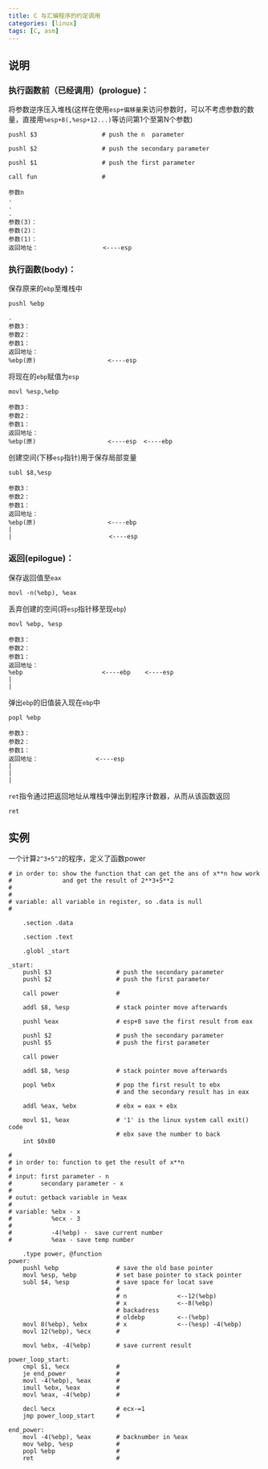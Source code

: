 ```yaml
---
title: C 与汇编程序的约定调用
categories: [linux]
tags: [C, asm]
---
```


## 说明

### 执行函数前（已经调用）(prologue)：

将参数逆序压入堆栈(这样在使用`esp+偏移量`来访问参数时，可以不考虑参数的数量，直接用`%esp+8(,%esp+12...)`等访问第1个至第N个参数)

`pushl $3                  # push the n  parameter`

`pushl $2                  # push the secondary parameter`

`pushl $1                  # push the first parameter`

`call fun                  # `
    
    参数n
    .
    .
    .
    参数(3)：
    参数(2)：  
    参数(1)：  
    返回地址：                  <----esp 


### 执行函数(body)：

保存原来的`ebp`至堆栈中

`pushl %ebp`

    .
    参数3：
    参数2：  
    参数1：
    返回地址：
    %ebp(原)                    <----esp

将现在的`ebp`赋值为`esp`

`movl %esp,%ebp`

    参数3：
    参数2：
    参数1：      
    返回地址：                                            
    %ebp(原)                    <----esp  <----ebp

创建空间(下移`esp`指针)用于保存局部变量

`subl $8,%esp`

    参数3：
    参数2：     
    参数1：           
    返回地址：            
    %ebp(原)                    <----ebp        
    |  
    |                           <----esp

### 返回(epilogue)：

保存返回值至`eax`

`movl -n(%ebp), %eax`

丢弃创建的空间(将`esp`指针移至现`ebp`)

`movl %ebp, %esp`

    参数3：
    参数2：  
    参数1：   
    返回地址：  
    %ebp                      <----ebp    <----esp   
    | 
    |

弹出`ebp`的旧值装入现在`ebp`中

`popl %ebp`

    参数3：
    参数2：  
    参数1：
    返回地址：                <----esp
    | 
    | 
    |

`ret`指令通过把返回地址从堆栈中弹出到程序计数器，从而从该函数返回

`ret`

## 实例

一个计算`2^3+5^2`的程序，定义了函数power

``` Asm
# in order to: show the function that can get the ans of x**n how work
#              and get the result of 2**3+5**2
#
#
# variable: all variable in register, so .data is null
#           
    
    .section .data

    .section .text

    .globl _start

_start:
    pushl $3                  # push the secondary parameter
    pushl $2                  # push the first parameter

    call power                # 

    addl $8, %esp             # stack pointer move afterwards

    pushl %eax                # esp+8 save the first result from eax

    pushl $2                  # push the secondary parameter
    pushl $5                  # push the first parameter

    call power

    addl $8, %esp             # stack pointer move afterwards

    popl %ebx                 # pop the first result to ebx
                              # and the secondary result has in eax

    addl %eax, %ebx           # ebx = eax + ebx

    movl $1, %eax             # '1' is the linux system call exit() code
                              # ebx save the number to back 
    int $0x80          

#
# in order to: function to get the result of x**n
#
# input: first parameter - n
#        secondary parameter - x
#
# outut: getback variable in %eax
#
# variable: %ebx - x
#           %ecx - 3
#
#           -4(%ebp) -  save current number
#           %eax - save temp number

    .type power, @function
power:
    pushl %ebp                # save the old base pointer
    movl %esp, %ebp           # set base pointer to stack pointer 
    subl $4, %esp             # save space for locat save 
                              #       
                              # n              <--12(%ebp) 
                              # x              <--8(%ebp)
                              # backadress     
                              # oldebp         <--(%ebp)
    movl 8(%ebp), %ebx        # x              <--(%esp) -4(%ebp)
    movl 12(%ebp), %ecx       # 

    movl %ebx, -4(%ebp)       # save current result

power_loop_start:
    cmpl $1, %ecx             # 
    je end_power              #
    movl -4(%ebp), %eax       #
    imull %ebx, %eax          #
    movl %eax, -4(%ebp)       #

    decl %ecx                 # ecx-=1
    jmp power_loop_start      #

end_power:
    movl -4(%ebp), %eax       # backnumber in %eax 
    mov %ebp, %esp            #
    popl %ebp                 # 
    ret                       #
```
